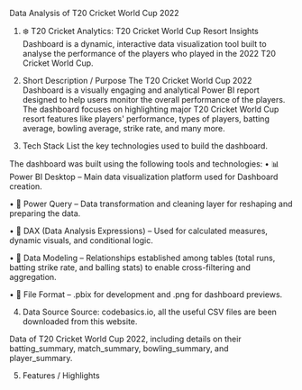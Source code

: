 Data Analysis of T20 Cricket World Cup 2022 

1. ❄️ T20 Cricket Analytics: T20 Cricket World Cup Resort Insights Dashboard is a dynamic, interactive data visualization tool built to analyse the performance of the players who played in the 2022 T20 Cricket World Cup.

2. Short Description / Purpose
The T20 Cricket World Cup 2022 Dashboard is a visually engaging and analytical Power BI report designed to help users monitor the overall performance of the players. The dashboard focuses on highlighting major T20 Cricket World Cup resort features like players' performance, types of players, batting average, bowling average, strike rate, and many more. 

3. Tech Stack
List the key technologies used to build the dashboard.

The dashboard was built using the following tools and technologies:
• 📊 Power BI Desktop – Main data visualization platform used for Dashboard creation.

• 📂 Power Query – Data transformation and cleaning layer for reshaping and preparing the data.

• 🧠 DAX (Data Analysis Expressions) – Used for calculated measures, dynamic visuals, and conditional logic.

• 📝 Data Modeling – Relationships established among tables (total runs, batting strike rate, and balling stats) to enable cross-filtering and aggregation.

• 📁 File Format – .pbix for development and .png for dashboard previews.

4. Data Source
Source: codebasics.io, all the useful CSV files are been downloaded from this website.

Data of T20 Cricket World Cup 2022, including details on their batting_summary, match_summary, bowling_summary, and player_summary.

5. Features / Highlights
